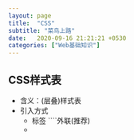 ```yaml
---
layout: page
title:  "CSS"
subtitle: "菜鸟上路"
date:   2020-09-16 21:21:21 +0530
categories: ["Web基础知识"]
---
```


## CSS样式表

- 含义：(层叠)样式表
- 引入方式
   - <link>标签 ````外联(推荐)
   - <style>:在heard标签中书写<style> ```内切
   - <style>属性:style属性值是css代码 ```内联（一般不使用）
- 书写规范 
    - 选择器，你要为页面中的那一块设置样式
      - 基础选择器
          -  `*` 通配符选择器
          - `tagName` 标签选择器 直接使用标签名
          - `.class` 类选择器，给标签添加一个class属性
          - `#idName` id选择器，给标签添加一个id属性 同一个id名在同一个页面中只可以出现一次
        - 基础选择器的优先级 id > class > tag > *

## 常见属性整理

- 文本属性

- 边框属性

- 背景属性

- 盒子模型属性
    - 内边距属性
    - 外边距属性
    - display属性

- 布局属性
   - 表格布局
   - 定位布局
      - position属性
   - 浮动布局
       - float
   - 弹性盒子布局
       - display：flex

## input标签的type类型整理
- 提交按钮：当`<input type="submit">`时，为了提交按钮
- 重置按钮：当`<input type="reset">`时，为重置按钮
- 普通按钮：当`<input type="button">`时，为普通按钮

- 单选框和复选框：
  - 单选框按钮：当`<input type="radio">`时，为单选框按钮
  - 复选框按钮：当`<input type="checkbox">`时，为复选框按钮

- 隐藏域：当<input type="hidden">时，为隐藏表单域

 ```css
 * {
     属性名：属性值
 }
 div {
     属性名：属性值
 }
 .table {
     属性名：属性值
 }

#table {
     属性名：属性值
}

 ```


